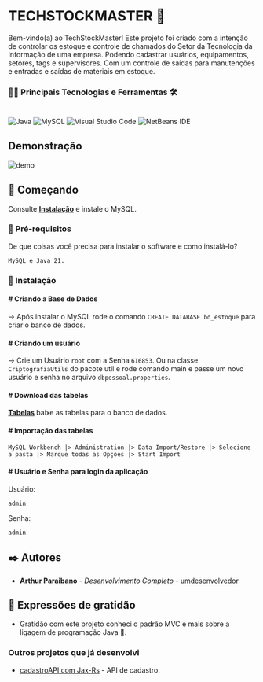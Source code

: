 # TECHSTOCKMASTER 📜

Bem-vindo(a) ao TechStockMaster! Este projeto foi criado com a intenção de controlar os estoque e controle de chamados do Setor da Tecnologia da Informação de uma empresa. Podendo cadastrar usuários, equipamentos, setores, tags e supervisores. Com um controle de saídas para manutenções e entradas e saídas de materiais em estoque.

### 👨‍💻 Principais Tecnologias e Ferramentas 🛠

<div style="display: inline_block"><br/>
<img aLign="center" alt="Java" src="https://img.shields.io/badge/java-%23ED8B00.svg?style=for-the-badge&logo=openjdk&logoColor=white" />
<img aLign="center" alt="MySQL" src="https://img.shields.io/badge/mysql-4479A1.svg?style=for-the-badge&logo=mysql&logoColor=white">
<img aLign="center" alt="Visual Studio Code" src="https://img.shields.io/badge/Visual%20Studio%20Code-0078d7.svg?style=for-the-badge&logo=visual-studio-code&logoColor=white">
<img aLign="center" alt="NetBeans IDE" src="https://img.shields.io/badge/NetBeansIDE-1B6AC6.svg?style=for-the-badge&logo=apache-netbeans-ide&logoColor=white">
</div>


## Demonstração

![demo](https://private-user-images.githubusercontent.com/110489981/343240133-e093608a-e92f-4d46-93f5-91312f96158d.gif?jwt=eyJhbGciOiJIUzI1NiIsInR5cCI6IkpXVCJ9.eyJpc3MiOiJnaXRodWIuY29tIiwiYXVkIjoicmF3LmdpdGh1YnVzZXJjb250ZW50LmNvbSIsImtleSI6ImtleTUiLCJleHAiOjE3MTk0MTkyMTIsIm5iZiI6MTcxOTQxODkxMiwicGF0aCI6Ii8xMTA0ODk5ODEvMzQzMjQwMTMzLWUwOTM2MDhhLWU5MmYtNGQ0Ni05M2Y1LTkxMzEyZjk2MTU4ZC5naWY_WC1BbXotQWxnb3JpdGhtPUFXUzQtSE1BQy1TSEEyNTYmWC1BbXotQ3JlZGVudGlhbD1BS0lBVkNPRFlMU0E1M1BRSzRaQSUyRjIwMjQwNjI2JTJGdXMtZWFzdC0xJTJGczMlMkZhd3M0X3JlcXVlc3QmWC1BbXotRGF0ZT0yMDI0MDYyNlQxNjIxNTJaJlgtQW16LUV4cGlyZXM9MzAwJlgtQW16LVNpZ25hdHVyZT1mOTVhZmJiN2FjZmIwZjIxZjBlMDk4NzQ3ODIyNjE0OTdkZWJmMWIwZGVlNWVjMjliYzhhYjlkNDYwODU1NGJjJlgtQW16LVNpZ25lZEhlYWRlcnM9aG9zdCZhY3Rvcl9pZD0wJmtleV9pZD0wJnJlcG9faWQ9MCJ9.vGeelbNkssjmqx1j5tEtbmZ4MrDBMxmlZa7Xctc60s0)


## 🚀 Começando

Consulte **[Instalação](https://drive.google.com/drive/folders/1HHqhRTnSACfekDg9EfPtcQkrofyKmRy0?usp=sharing)** e instale o MySQL.

### 📝 Pré-requisitos

De que coisas você precisa para instalar o software e como instalá-lo?

```
MySQL e Java 21.
```

### 🔧 Instalação

<h4># Criando a Base de Dados</h4>

-> Após instalar o MySQL rode o comando `CREATE DATABASE bd_estoque` para criar o banco de dados.

<h4># Criando um usuário</h4>

-> Crie um Usuário `root` com a Senha `616853`. Ou na classe `CriptografiaUtils` do pacote util e rode comando main e passe um novo usuário e senha no arquivo `dbpessoal.properties`.

<h4># Download das tabelas</h4>

**[Tabelas](https://drive.google.com/drive/folders/1G387wE6nC6aNBrpKTsD2E3U2Hd7ZKlr-?usp=sharing)** baixe as tabelas para o banco de dados.

<h4># Importação das tabelas</h4>

```
MySQL Workbench |> Administration |> Data Import/Restore |> Selecione a pasta |> Marque todas as Opções |> Start Import
```

<h4># Usuário e Senha para login da aplicação</h4>

Usuário:
```
admin
```
Senha:
```
admin
```

## ✒️ Autores

* **Arthur Paraibano** - *Desenvolvimento Completo* - [umdesenvolvedor](https://github.com/arthur-paraibano)

## 🎁 Expressões de gratidão

* Gratidão com este projeto conheci o padrão MVC e mais sobre a ligagem de programação Java 🚀.

### Outros projetos que já desenvolvi

- [cadastroAPI com Jax-Rs](https://github.com/arthur-paraibano/cadastroAPI) - API de cadastro.